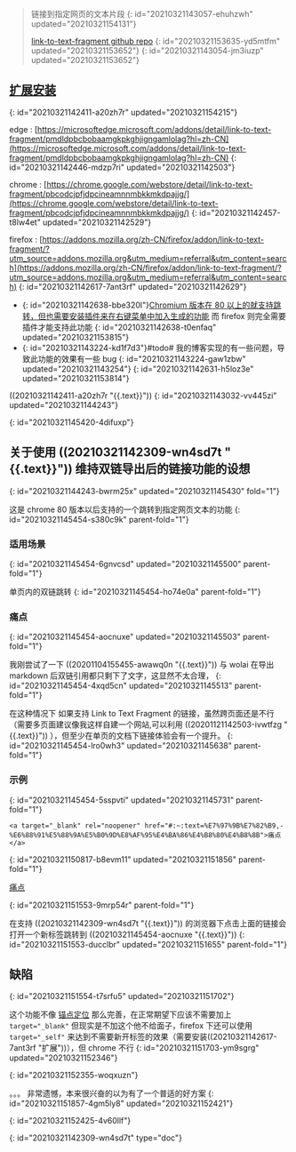 > 链接到指定网页的文本片段
> {: id="20210321143057-ehuhzwh" updated="20210321154131"}
>
> [link-to-text-fragment github repo](https://github.com/GoogleChromeLabs/link-to-text-fragment)
> {: id="20210321153635-yd5mtfm" updated="20210321153652"}
{: id="20210321143054-jm3iuzp" updated="20210321153652"}

## [扩展安装](https://github.com/GoogleChromeLabs/link-to-text-fragment#installation)
{: id="20210321142411-a20zh7r" updated="20210321154215"}

edge : [https://microsoftedge.microsoft.com/addons/detail/link-to-text-fragment/pmdldpbcbobaamgkpkghjigngamlolag?hl=zh-CN](https://microsoftedge.microsoft.com/addons/detail/link-to-text-fragment/pmdldpbcbobaamgkpkghjigngamlolag?hl=zh-CN)
{: id="20210321142446-mdzp7ri" updated="20210321142503"}

chrome : [https://chrome.google.com/webstore/detail/link-to-text-fragment/pbcodcjpfjdpcineamnnmbkkmkdpajjg/](https://chrome.google.com/webstore/detail/link-to-text-fragment/pbcodcjpfjdpcineamnnmbkkmkdpajjg/)
{: id="20210321142457-t8lw4et" updated="20210321142529"}

firefox : [https://addons.mozilla.org/zh-CN/firefox/addon/link-to-text-fragment/?utm_source=addons.mozilla.org&utm_medium=referral&utm_content=search](https://addons.mozilla.org/zh-CN/firefox/addon/link-to-text-fragment/?utm_source=addons.mozilla.org&utm_medium=referral&utm_content=search)
{: id="20210321142617-7ant3rf" updated="20210321142629"}

- {: id="20210321142638-bbe320l"}[Chromium 版本在 80 以上的就支持跳转，但也需要安装插件来在右键菜单中加入生成的功能](https://sspai.com/post/61081#:~:text=%E5%88%86%E4%BA%AB%E4%B8%8E%E6%8E%A5%E6%94%B6%E5%8F%8C%E6%96%B9%E9%83%BD%E5%BF%85%E9%A1%BB%E4%BD%BF%E7%94%A8%20Chrome%2080%20%E5%8F%8A%E4%BB%A5%E4%B8%8A%E7%89%88%E6%9C%AC%E7%9A%84%E6%B5%8F%E8%A7%88%E5%99%A8%EF%BC%8C%E6%89%8D%E8%83%BD%E7%9C%8B%E5%88%B0%E7%94%9F%E6%88%90%E7%9A%84%E5%B8%A6%E6%9C%89%E9%AB%98%E4%BA%AE%E6%96%87%E6%9C%AC%E6%98%BE%E7%A4%BA%E6%95%88%E6%9E%9C%E7%9A%84%E9%A1%B5%E9%9D%A2%E3%80%82) 而 firefox 则完全需要插件才能支持此功能
  {: id="20210321142638-t0enfaq" updated="20210321153815"}
- {: id="20210321143224-kd1f7d3"}#todo# 我的博客实现的有一些问题，导致此功能的效果有一些 bug
  {: id="20210321143224-gaw1zbw" updated="20210321143254"}
{: id="20210321142631-h5loz3e" updated="20210321153814"}

((20210321142411-a20zh7r "{{.text}}"))
{: id="20210321143032-vv445zi" updated="20210321144243"}

{: id="20210321145420-4difuxp"}

## 关于使用 ((20210321142309-wn4sd7t "{{.text}}"))  维持双链导出后的链接功能的设想
{: id="20210321144243-bwrm25x" updated="20210321145430" fold="1"}

这是 chrome 80 版本以后支持的一个跳转到指定网页文本的功能
{: id="20210321145454-s380c9k" parent-fold="1"}

### 适用场景
{: id="20210321145454-6gnvcsd" updated="20210321145500" parent-fold="1"}

单页内的双链跳转
{: id="20210321145454-ho74e0a" parent-fold="1"}

### 痛点
{: id="20210321145454-aocnuxe" updated="20210321145503" parent-fold="1"}

我刚尝试了一下 ((20201104155455-awawq0n "{{.text}}")) 与 wolai 在导出 markdown 后双链引用都只剩下了文字，这显然不太合理，
{: id="20210321145454-4xqd5cn" updated="20210321145513" parent-fold="1"}

在这种情况下 如果支持 Link to Text Fragment 的链接，虽然跨页面还是不行（需要多页面建议像我这样自建一个网站,可以利用 ((20201121142503-ivwtfzg "{{.text}}"))  ），但至少在单页的文档下链接体验会有一个提升。
{: id="20210321145454-lro0wh3" updated="20210321145638" parent-fold="1"}

### 示例
{: id="20210321145454-5sspvti" updated="20210321145731" parent-fold="1"}

```
<a target="_blank" rel="noopener" href="#:~:text=%E7%97%9B%E7%82%B9,-%E6%88%91%E5%88%9A%E5%B0%9D%E8%AF%95%E4%BA%86%E4%B8%80%E4%B8%8B">痛点</a> 
```
{: id="20210321150817-b8evm11" updated="20210321151856" parent-fold="1"}

<a target="_blank" rel="noopener" href="#:~:text=%E7%97%9B%E7%82%B9,-%E6%88%91%E5%88%9A%E5%B0%9D%E8%AF%95%E4%BA%86%E4%B8%80%E4%B8%8B">痛点</a>

{: id="20210321151553-9mrp54r" parent-fold="1"}

在支持 ((20210321142309-wn4sd7t "{{.text}}")) 的浏览器下点击上面的链接会打开一个新标签跳转到 ((20210321145454-aocnuxe "{{.text}}"))
{: id="20210321151553-ducclbr" updated="20210321151655" parent-fold="1"}

## 缺陷
{: id="20210321151554-t7srfu5" updated="20210321151702"}

这个功能不像 [锚点定位](https://www.zhangxinxu.com/wordpress/2013/08/url-anchor-html-%E9%94%9A%E7%82%B9%E5%AE%9A%E4%BD%8D%E6%9C%BA%E5%88%B6-%E5%BA%94%E7%94%A8-%E9%97%AE%E9%A2%98/) 那么完善，在正常期望下应该不需要加上 `target="_blank"`  但现实是不加这个他不给面子，firefox 下还可以使用 `target="_self"` 来达到不需要新开标签的效果（需要安装((20210321142617-7ant3rf "扩展"))），但 chrome 不行
{: id="20210321151703-ym9sgrg" updated="20210321152346"}

{: id="20210321152355-woqxuzn"}

。。。 非常遗憾，本来很兴奋的以为有了一个普适的好方案
{: id="20210321151857-4gm5ly8" updated="20210321152421"}

{: id="20210321152425-4v60llf"}


{: id="20210321142309-wn4sd7t" type="doc"}

